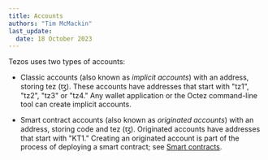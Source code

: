 ```yaml
---
title: Accounts
authors: "Tim McMackin"
last_update:
  date: 18 October 2023
---
```


Tezos uses two types of accounts:

- Classic accounts (also known as _implicit accounts_) with an address, storing tez (ꜩ).
These accounts have addresses that start with "tz1", "tz2", "tz3" or "tz4."
Any wallet application or the Octez command-line tool can create implicit accounts.

- Smart contract accounts (also known as _originated accounts_) with an address, storing code and tez (ꜩ).
Originated accounts have addresses that start with "KT1."
Creating an originated account is part of the process of deploying a smart contract; see [Smart contracts](../smart-contracts).
